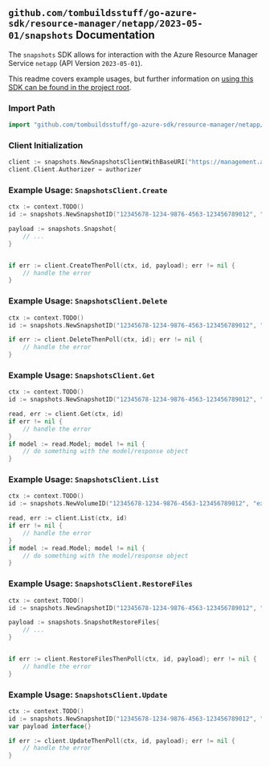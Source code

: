 
## `github.com/tombuildsstuff/go-azure-sdk/resource-manager/netapp/2023-05-01/snapshots` Documentation

The `snapshots` SDK allows for interaction with the Azure Resource Manager Service `netapp` (API Version `2023-05-01`).

This readme covers example usages, but further information on [using this SDK can be found in the project root](https://github.com/tombuildsstuff/go-azure-sdk/tree/main/docs).

### Import Path

```go
import "github.com/tombuildsstuff/go-azure-sdk/resource-manager/netapp/2023-05-01/snapshots"
```


### Client Initialization

```go
client := snapshots.NewSnapshotsClientWithBaseURI("https://management.azure.com")
client.Client.Authorizer = authorizer
```


### Example Usage: `SnapshotsClient.Create`

```go
ctx := context.TODO()
id := snapshots.NewSnapshotID("12345678-1234-9876-4563-123456789012", "example-resource-group", "netAppAccountValue", "capacityPoolValue", "volumeValue", "snapshotValue")

payload := snapshots.Snapshot{
	// ...
}


if err := client.CreateThenPoll(ctx, id, payload); err != nil {
	// handle the error
}
```


### Example Usage: `SnapshotsClient.Delete`

```go
ctx := context.TODO()
id := snapshots.NewSnapshotID("12345678-1234-9876-4563-123456789012", "example-resource-group", "netAppAccountValue", "capacityPoolValue", "volumeValue", "snapshotValue")

if err := client.DeleteThenPoll(ctx, id); err != nil {
	// handle the error
}
```


### Example Usage: `SnapshotsClient.Get`

```go
ctx := context.TODO()
id := snapshots.NewSnapshotID("12345678-1234-9876-4563-123456789012", "example-resource-group", "netAppAccountValue", "capacityPoolValue", "volumeValue", "snapshotValue")

read, err := client.Get(ctx, id)
if err != nil {
	// handle the error
}
if model := read.Model; model != nil {
	// do something with the model/response object
}
```


### Example Usage: `SnapshotsClient.List`

```go
ctx := context.TODO()
id := snapshots.NewVolumeID("12345678-1234-9876-4563-123456789012", "example-resource-group", "netAppAccountValue", "capacityPoolValue", "volumeValue")

read, err := client.List(ctx, id)
if err != nil {
	// handle the error
}
if model := read.Model; model != nil {
	// do something with the model/response object
}
```


### Example Usage: `SnapshotsClient.RestoreFiles`

```go
ctx := context.TODO()
id := snapshots.NewSnapshotID("12345678-1234-9876-4563-123456789012", "example-resource-group", "netAppAccountValue", "capacityPoolValue", "volumeValue", "snapshotValue")

payload := snapshots.SnapshotRestoreFiles{
	// ...
}


if err := client.RestoreFilesThenPoll(ctx, id, payload); err != nil {
	// handle the error
}
```


### Example Usage: `SnapshotsClient.Update`

```go
ctx := context.TODO()
id := snapshots.NewSnapshotID("12345678-1234-9876-4563-123456789012", "example-resource-group", "netAppAccountValue", "capacityPoolValue", "volumeValue", "snapshotValue")
var payload interface{}

if err := client.UpdateThenPoll(ctx, id, payload); err != nil {
	// handle the error
}
```
